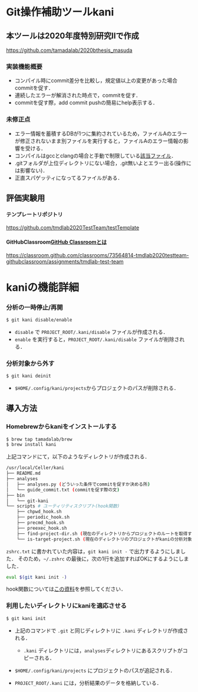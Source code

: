 # Git操作補助ツールkani
## 本ツールは2020年度特別研究IIで作成
https://github.com/tamadalab/2020bthesis_masuda
### 実装機能概要
- コンパイル時にcommit差分を比較し，規定値以上の変更があった場合commitを促す．
- 連続したエラーが解消された時点で，commitを促す．
- commitを促す際，add commit pushの簡易にhelp表示する．

### 未修正点
- エラー情報を蓄積するDBが1つに集約されているため，ファイルAのエラーが修正されないまま別ファイルを実行すると，ファイルAのエラー情報の影響を受ける．
- コンパイルはgccとclangの場合と手動で制限している[該当ファイル](https://github.com/tamadalab/kani/blob/master/scripts/precmd_hook.sh)．
- .gitフォルダが上位ディレクトリにない場合，.git無いよとエラー出る(操作には影響ない)．
- 正直スパゲッティになってるファイルがある．



## 評価実験用
#### テンプレートリポジトリ
https://github.com/tmdlab2020TestTeam/testTemplate
#### GitHubClassroom[GitHub Classroomとは](http://takehiroman.hatenablog.com/entry/2016/03/31/135736)
https://classroom.github.com/classrooms/73564814-tmdlab2020testteam-githubclassroom/assignments/tmdlab-test-team


# kaniの機能詳細
### 分析の一時停止/再開

```sh
$ git kani disable/enable
```

* `disable` で `PROJECT_ROOT/.kani/disable` ファイルが作成される．
* `enable` を実行すると，`PROJECT_ROOT/.kani/disable` ファイルが削除される．

### 分析対象から外す

```sh
$ git kani deinit
```

* `$HOME/.config/kani/projects`からプロジェクトのパスが削除される．

    
## 導入方法
### Homebrewからkaniをインストールする
```sh
$ brew tap tamadalab/brew
$ brew install kani
```

上記コマンドにて，以下のようなディレクトリが作成される．

```sh
/usr/local/Celler/kani
├── README.md
├── analyses
│   ├── analyses.py (どういった条件でcommitを促すか決める所)
│   └── guide_commit.txt (commitを促す際の文)
├── bin
│   └── git-kani
└── scripts # ユーティリティスクリプト(hook関数)
    ├── chpwd_hook.sh
    ├── periodic_hook.sh
    ├── precmd_hook.sh
    ├── preexec_hook.sh
    ├── find-project-dir.sh (現在のディレクトリからプロジェクトのルートを取得するスクリプト)
    └── is-target-project.sh (現在のディレクトリのプロジェクトがkaniの分析対象かどうかを判定するスクリプト)
```

`zshrc.txt` に書かれていた内容は，`git kani init -` で出力するようにしました．
そのため，`~/.zshrc` の最後に，次の1行を追加すればOKにするようにしました．

```sh
eval $(git kani init -)
```

hook関数については[この資料](https://qiita.com/mollifier/items/558712f1a93ee07e22e2)を参照してください．

### 利用したいディレクトリにkaniを適応させる

```sh
$ git kani init
```

* 上記のコマンドで `.git` と同じディレクトリに `.kani` ディレクトリが作成される．
    * `.kani` ディレクトリには，`analyses`ディレクトリにあるスクリプトがコピーされる．
* `$HOME/.config/kani/projects` にプロジェクトのパスが追記される．

* `PROJECT_ROOT/.kani` には，分析結果のデータを格納している．
